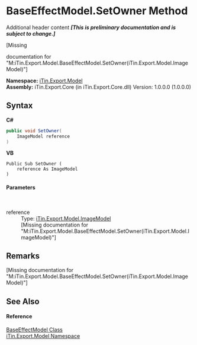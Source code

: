 # BaseEffectModel.SetOwner Method 
Additional header content _**\[This is preliminary documentation and is subject to change.\]**_

\[Missing <summary> documentation for "M:iTin.Export.Model.BaseEffectModel.SetOwner(iTin.Export.Model.ImageModel)"\]

**Namespace:**&nbsp;<a href="ef57ffcc-e95e-b212-5a46-9aa6f5a3511f">iTin.Export.Model</a><br />**Assembly:**&nbsp;iTin.Export.Core (in iTin.Export.Core.dll) Version: 1.0.0.0 (1.0.0.0)

## Syntax

**C#**<br />
``` C#
public void SetOwner(
	ImageModel reference
)
```

**VB**<br />
``` VB
Public Sub SetOwner ( 
	reference As ImageModel
)
```


#### Parameters
&nbsp;<dl><dt>reference</dt><dd>Type: <a href="137d2f5b-d37d-72be-e7a0-12bcf0b26444">iTin.Export.Model.ImageModel</a><br />\[Missing <param name="reference"/> documentation for "M:iTin.Export.Model.BaseEffectModel.SetOwner(iTin.Export.Model.ImageModel)"\]</dd></dl>

## Remarks
\[Missing <remarks> documentation for "M:iTin.Export.Model.BaseEffectModel.SetOwner(iTin.Export.Model.ImageModel)"\]

## See Also


#### Reference
<a href="2b4f9e9a-8ad4-0734-6dc5-ca8a7e80c48e">BaseEffectModel Class</a><br /><a href="ef57ffcc-e95e-b212-5a46-9aa6f5a3511f">iTin.Export.Model Namespace</a><br />